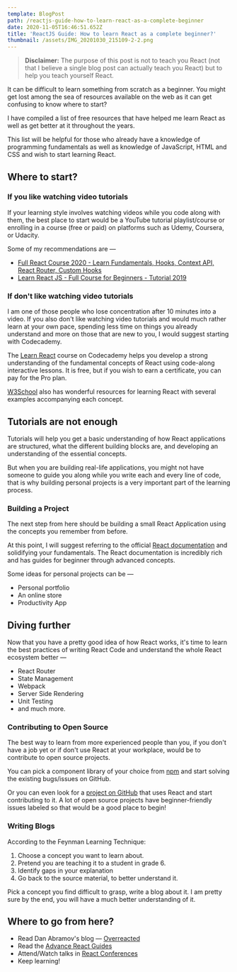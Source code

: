 ```yaml
---
template: BlogPost
path: /reactjs-guide-how-to-learn-react-as-a-complete-beginner
date: 2020-11-05T16:46:51.652Z
title: 'ReactJS Guide: How to learn React as a complete beginner?'
thumbnail: /assets/IMG_20201030_215109-2-2.png
---
```



> **Disclaimer:** The purpose of this post is not to teach you React (not that I believe a single blog post can actually teach you React) but to help you teach yourself React.

It can be difficult to learn something from scratch as a beginner. You might get lost among the sea of resources available on the web as it can get confusing to know where to start?

I have compiled a list of free resources that have helped me learn React as well as get better at it throughout the years.

This list will be helpful for those who already have a knowledge of programming fundamentals as well as knowledge of JavaScript, HTML and CSS and wish to start learning React.



## Where to start?

### If you like watching video tutorials

If your learning style involves watching videos while you code along with them, the best place to start would be a YouTube tutorial playlist/course or enrolling in a course (free or paid) on platforms such as Udemy, Coursera, or Udacity.

Some of my recommendations are —

* [Full React Course 2020 - Learn Fundamentals, Hooks, Context API, React Router, Custom Hooks](https://www.youtube.com/watch?v=4UZrsTqkcW4)
* [Learn React JS - Full Course for Beginners - Tutorial 2019](https://www.youtube.com/watch?v=DLX62G4lc44)

### If don't like watching video tutorials

I am one of those people who lose concentration after 10 minutes into a video. If you also don't like watching video tutorials and would much rather learn at your own pace, spending less time on things you already understand and more on those that are new to you, I would suggest starting with Codecademy.

The [Learn React](https://www.codecademy.com/learn/react-101) course on Codecademy helps you develop a strong understanding of the fundamental concepts of React using code-along interactive lessons. It is free, but if you wish to earn a certificate, you can pay for the Pro plan.

[W3School](https://www.w3schools.com/react/default.asp) also has wonderful resources for learning React with several examples accompanying each concept.

## Tutorials are not enough

Tutorials will help you get a basic understanding of how React applications are structured, what the different building blocks are, and developing an understanding of the essential concepts.

But when you are building real-life applications, you might not have someone to guide you along while you write each and every line of code, that is why building personal projects is a very important part of the learning process.

### Building a Project

The next step from here should be building a small React Application using the concepts you remember from before.

At this point, I will suggest referring to the official [React documentation](https://reactjs.org/docs/getting-started.html) and solidifying your fundamentals. The React documentation is incredibly rich and has guides for beginner through advanced concepts.

Some ideas for personal projects can be —

* Personal portfolio
* An online store
* Productivity App



## Diving further

Now that you have a pretty good idea of how React works, it's time to learn the best practices of writing React Code and understand the whole React ecosystem better —

* React Router
* State Management
* Webpack
* Server Side Rendering
* Unit Testing
* and much more.

### Contributing to Open Source

The best way to learn from more experienced people than you, if you don't have a job yet or if don't use React at your workplace, would be to contribute to open source projects.

You can pick a component library of your choice from [npm](https://www.npmjs.com/search?q=react) and start solving the existing bugs/issues on GitHub.

Or you can even look for a [project on GitHub](https://github.com/topics/react) that uses React and start contributing to it. A lot of open source projects have beginner-friendly issues labeled so that would be a good place to begin!

### Writing Blogs

According to the Feynman Learning Technique:

1. Choose a concept you want to learn about.
2. Pretend you are teaching it to a student in grade 6.
3. Identify gaps in your explanation
4. Go back to the source material, to better understand it.

Pick a concept you find difficult to grasp, write a blog about it. I am pretty sure by the end, you will have a much better understanding of it.



## Where to go from here?

* Read Dan Abramov's blog — [Overreacted](https://overreacted.io/)
* Read the [Advance React Guides](https://reactjs.org/docs/accessibility.html)
* Attend/Watch talks in [React Conferences](https://reactjs.org/community/conferences.html)
* Keep learning!
